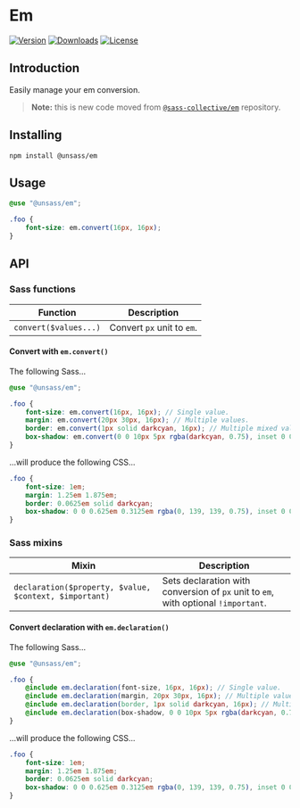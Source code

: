 # Em

[![Version](https://flat.badgen.net/npm/v/@unsass/em)](https://www.npmjs.com/package/@unsass/em)
[![Downloads](https://flat.badgen.net/npm/dt/@unsass/em)](https://www.npmjs.com/package/@unsass/em)
[![License](https://flat.badgen.net/npm/license/@unsass/em)](https://www.npmjs.com/package/@unsass/em)

## Introduction

Easily manage your em conversion.

> **Note:** this is new code moved
> from [`@sass-collective/em`](https://github.com/sass-collective/sass-collective/tree/master/packages/em) repository.


## Installing

```shell
npm install @unsass/em
```

## Usage

```scss
@use "@unsass/em";

.foo {
    font-size: em.convert(16px, 16px);
}
```

## API

### Sass functions

| Function              | Description                |
|-----------------------|----------------------------|
| `convert($values...)` | Convert `px` unit to `em`. |

#### Convert with `em.convert()`

The following Sass...

```scss
@use "@unsass/em";

.foo {
    font-size: em.convert(16px, 16px); // Single value.
    margin: em.convert(20px 30px, 16px); // Multiple values.
    border: em.convert(1px solid darkcyan, 16px); // Multiple mixed values.
    box-shadow: em.convert(0 0 10px 5px rgba(darkcyan, 0.75), inset 0 0 10px 5px rgba(darkcyan, 0.75), 16px); // Comma-separated values.
}
```

...will produce the following CSS...

```css
.foo {
    font-size: 1em;
    margin: 1.25em 1.875em;
    border: 0.0625em solid darkcyan;
    box-shadow: 0 0 0.625em 0.3125em rgba(0, 139, 139, 0.75), inset 0 0 0.625em 0.3125em rgba(0, 139, 139, 0.75);
}
```

### Sass mixins

| Mixin                                                  | Description                                                                        |
|--------------------------------------------------------|------------------------------------------------------------------------------------|
| `declaration($property, $value, $context, $important)` | Sets declaration with conversion of `px` unit to `em`, with optional `!important`. |

#### Convert declaration with `em.declaration()`

The following Sass...

```scss
@use "@unsass/em";

.foo {
    @include em.declaration(font-size, 16px, 16px); // Single value.
    @include em.declaration(margin, 20px 30px, 16px); // Multiple values.
    @include em.declaration(border, 1px solid darkcyan, 16px); // Multiple mixed values.
    @include em.declaration(box-shadow, 0 0 10px 5px rgba(darkcyan, 0.75), inset 0 0 10px 5px rgba(darkcyan, 0.75), 16px); // Comma-separated values.
}
```

...will produce the following CSS...

```css
.foo {
    font-size: 1em;
    margin: 1.25em 1.875em;
    border: 0.0625em solid darkcyan;
    box-shadow: 0 0 0.625em 0.3125em rgba(0, 139, 139, 0.75), inset 0 0 0.625em 0.3125em rgba(0, 139, 139, 0.75);
}
```
